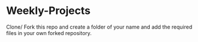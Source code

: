# Weekly-Projects

Clone/ Fork this repo and create a folder of your name and add the required files in your own forked repository.

